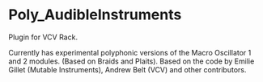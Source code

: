 # Poly_AudibleInstruments

Plugin for VCV Rack.

Currently has experimental polyphonic versions of the Macro Oscillator 1 and 2 modules. (Based on Braids and Plaits). 
Based on the code by Emilie Gillet (Mutable Instruments), Andrew Belt (VCV) and other contributors.
